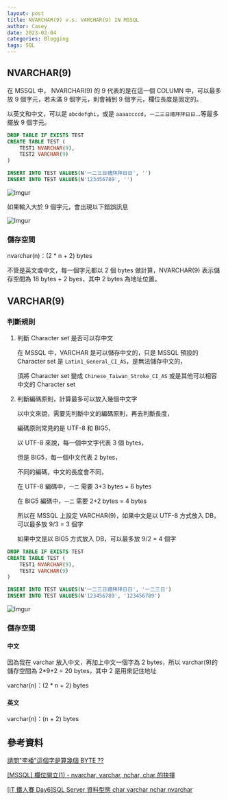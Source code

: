 ```yaml
---
layout: post
title: NVARCHAR(9) v.s. VARCHAR(9) IN MSSQL
author: Casey
date: 2023-02-04
categories: Blogging
tags: SQL
---
```


## NVARCHAR(9)

在 MSSQL 中， NVARCHAR(9) 的 9 代表的是在這一個 COLUMN 中，可以最多放 9 個字元，若未滿 9 個字元，則會補到 9 個字元，欄位長度是固定的。

以英文和中文，可以是 `abcdefghi`，或是 `aaaaccccd`，`一二三日禮拜拜日日`...等最多擺放 9 個字元。

```sql
DROP TABLE IF EXISTS TEST
CREATE TABLE TEST (
	TEST1 NVARCHAR(9),
	TEST2 VARCHAR(9)
)

INSERT INTO TEST VALUES(N'一二三日禮拜拜日日', '')
INSERT INTO TEST VALUES(N'123456789', '')

```

![Imgur](https://i.imgur.com/OjMQrV0.png)

如果輸入大於 9 個字元，會出現以下錯誤訊息

![Imgur](https://i.imgur.com/vPcOHKY.png)

### 儲存空間

nvarchar(n)：(2 \* n + 2) bytes

不管是英文或中文，每一個字元都以 2 個 bytes 做計算，NVARCHAR(9) 表示儲存空間為 18 bytes + 2 byes，其中 2 bytes 為地址位置。

## VARCHAR(9)

### 判斷規則

1. 判斷 Character set 是否可以存中文

   在 MSSQL 中，VARCHAR 是可以儲存中文的，只是 MSSQL 預設的 Character set 是 `Latin1_General_CI_AS`，是無法儲存中文的，

   須將 Character set 變成 `Chinese_Taiwan_Stroke_CI_AS` 或是其他可以相容中文的 Character set

2. 判斷編碼原則，計算最多可以放入幾個中文字

   以中文來說，需要先判斷中文的編碼原則，再去判斷長度，

   編碼原則常見的是 UTF-8 和 BIG5，

   以 UTF-8 來說，每一個中文字代表 3 個 bytes，

   但是 BIG5，每一個中文代表 2 bytes，

   不同的編碼，中文的長度會不同，

   在 UTF-8 編碼中，`一二` 需要 3+3 bytes = 6 bytes

   在 BIG5 編碼中，`一二` 需要 2+2 bytes = 4 bytes

   所以在 MSSQL 上設定 VARCHAR(9)，如果中文是以 UTF-8 方式放入 DB，可以最多放 9/3 = 3 個字

   如果中文是以 BIG5 方式放入 DB，可以最多放 9/2 = 4 個字

```sql
DROP TABLE IF EXISTS TEST
CREATE TABLE TEST (
	TEST1 NVARCHAR(9),
	TEST2 VARCHAR(9)
)

INSERT INTO TEST VALUES(N'一二三日禮拜拜日日', '一二三日')
INSERT INTO TEST VALUES(N'123456789', '123456789')

```

![Imgur](https://i.imgur.com/TQDC0op.png)

### 儲存空間

#### 中文

因為我在 varchar 放入中文，再加上中文一個字為 2 bytes，所以 varchar(9)的儲存空間為 2\*9+2 = 20 bytes，其中 2 是用來記住地址

varchar(n)：(2 \* n + 2) bytes

#### 英文

varchar(n)：(n + 2) bytes

## 參考資料

[請問"李襎"這個字是算幾個 BYTE ??](https://ithelp.ithome.com.tw/questions/10021627)

[[MSSQL] 欄位開立(1) - nvarchar, varchar, nchar, char 的抉擇](https://dotblogs.com.tw/henryli/2014/05/27/145277)

[[iT 鐵人賽 Day6]SQL Server 資料型態 char varchar nchar nvarchar](https://ithelp.ithome.com.tw/articles/10213922)
